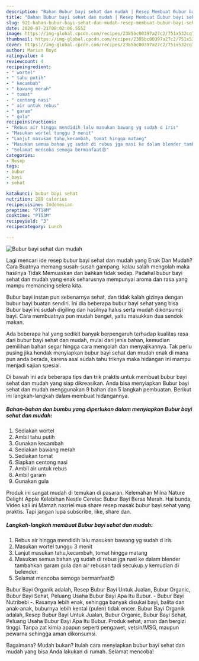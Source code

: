 ```yaml
---
description: "Bahan Bubur bayi sehat dan mudah | Resep Membuat Bubur bayi sehat dan mudah Yang Sedap"
title: "Bahan Bubur bayi sehat dan mudah | Resep Membuat Bubur bayi sehat dan mudah Yang Sedap"
slug: 921-bahan-bubur-bayi-sehat-dan-mudah-resep-membuat-bubur-bayi-sehat-dan-mudah-yang-sedap
date: 2020-07-21T08:02:06.555Z
image: https://img-global.cpcdn.com/recipes/2385bc00397a27c2/751x532cq70/bubur-bayi-sehat-dan-mudah-foto-resep-utama.jpg
thumbnail: https://img-global.cpcdn.com/recipes/2385bc00397a27c2/751x532cq70/bubur-bayi-sehat-dan-mudah-foto-resep-utama.jpg
cover: https://img-global.cpcdn.com/recipes/2385bc00397a27c2/751x532cq70/bubur-bayi-sehat-dan-mudah-foto-resep-utama.jpg
author: Marian Boyd
ratingvalue: 4
reviewcount: 4
recipeingredient:
- " wortel"
- " tahu putih"
- " kecambah"
- " bawang merah"
- " tomat"
- " centong nasi"
- " air untuk rebus"
- " garam"
- " gula"
recipeinstructions:
- "Rebus air hingga mendidih lalu masukan bawang yg sudah d iris"
- "Masukan wortel tunggu 3 menit"
- "Lanjut masukan tahu,kecambah, tomat hingga matang"
- "Masukan semua bahan yg sudah di rebus jga nasi ke dalam blender tambahkan garam gula dan air rebusan tadi secukup.y kemudian di belender."
- "Selamat mencoba semoga bermanfaat😍"
categories:
- Resep
tags:
- bubur
- bayi
- sehat

katakunci: bubur bayi sehat 
nutrition: 289 calories
recipecuisine: Indonesian
preptime: "PT14M"
cooktime: "PT53M"
recipeyield: "3"
recipecategory: Lunch

---
```



![Bubur bayi sehat dan mudah](https://img-global.cpcdn.com/recipes/2385bc00397a27c2/751x532cq70/bubur-bayi-sehat-dan-mudah-foto-resep-utama.jpg)

Lagi mencari ide resep bubur bayi sehat dan mudah yang Enak Dan Mudah? Cara Buatnya memang susah-susah gampang. kalau salah mengolah maka hasilnya Tidak Memuaskan dan bahkan tidak sedap. Padahal bubur bayi sehat dan mudah yang enak seharusnya mempunyai aroma dan rasa yang mampu memancing selera kita.

Bubur bayi instan pun sebenarnya sehat, dan tidak kalah gizinya dengan bubur bayi buatan sendiri. Ini dia beberapa bubur bayi sehat yang bisa Bubur bayi ini sudah digiling dan hasilnya halus serta mudah dikonsumsi bayi. Cara membuatnya pun mudah banget, yaitu masukkan dua sendok makan.

Ada beberapa hal yang sedikit banyak berpengaruh terhadap kualitas rasa dari bubur bayi sehat dan mudah, mulai dari jenis bahan, kemudian pemilihan bahan segar hingga cara mengolah dan menyajikannya. Tak perlu pusing jika hendak menyiapkan bubur bayi sehat dan mudah enak di mana pun anda berada, karena asal sudah tahu triknya maka hidangan ini mampu menjadi sajian spesial.


Di bawah ini ada beberapa tips dan trik praktis untuk membuat bubur bayi sehat dan mudah yang siap dikreasikan. Anda bisa menyiapkan Bubur bayi sehat dan mudah menggunakan 9 bahan dan 5 langkah pembuatan. Berikut ini langkah-langkah dalam membuat hidangannya.

<!--inarticleads1-->

##### Bahan-bahan dan bumbu yang diperlukan dalam menyiapkan Bubur bayi sehat dan mudah:

1. Sediakan  wortel
1. Ambil  tahu putih
1. Gunakan  kecambah
1. Sediakan  bawang merah
1. Sediakan  tomat
1. Siapkan  centong nasi
1. Ambil  air untuk rebus
1. Ambil  garam
1. Gunakan  gula


Produk ini sangat mudah di temukan di pasaran. Kelemahan Milna Nature Delight Apple Kelebihan Nestle Cerelac Bubur Bayi Beras Merah. Hai bunda, Video kali ini Mamah nazriel mua share resep masak bubur bayi sehat yang praktis. Tapi jangan lupa subscribe, like, share dan. 

<!--inarticleads2-->

##### Langkah-langkah membuat Bubur bayi sehat dan mudah:

1. Rebus air hingga mendidih lalu masukan bawang yg sudah d iris
1. Masukan wortel tunggu 3 menit
1. Lanjut masukan tahu,kecambah, tomat hingga matang
1. Masukan semua bahan yg sudah di rebus jga nasi ke dalam blender tambahkan garam gula dan air rebusan tadi secukup.y kemudian di belender.
1. Selamat mencoba semoga bermanfaat😍


Bubur Bayi Organik adalah, Resep Bubur Bayi Untuk Jualan, Bubur Organic, Bubur Bayi Sehat, Peluang Usaha Bubur Bayi Apa Itu Bubur. - Bubur Bayi Nutribebi -. Rasanya lebih enak, sehingga banyak disukai bayi, balita dan anak-anak, buburnya lebih kental (pulen) tidak encer. Bubur Bayi Organik adalah, Resep Bubur Bayi Untuk Jualan, Bubur Organic, Bubur Bayi Sehat, Peluang Usaha Bubur Bayi Apa Itu Bubur. Produk sehat, aman dan bergizi tinggi. Tanpa zat kimia apapun seperti pengawet, vetsin/MSG, maupun pewarna sehingga aman dikonsumsi. 

Bagaimana? Mudah bukan? Itulah cara menyiapkan bubur bayi sehat dan mudah yang bisa Anda lakukan di rumah. Selamat mencoba!
